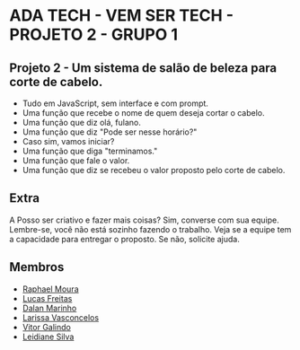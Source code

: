 <h1 color='green'> ADA TECH - VEM SER TECH - PROJETO 2 - GRUPO 1</h1>

## Projeto 2 - Um sistema de salão de beleza para corte de cabelo.
- Tudo em JavaScript, sem interface e com prompt.
- Uma função que recebe o nome de quem deseja cortar o cabelo.
- Uma função que diz olá, fulano.
- Uma função que diz "Pode ser nesse horário?"
- Caso sim, vamos iniciar?
- Uma função que diga "terminamos."
- Uma função que fale o valor.
- Uma função que diz se recebeu o valor proposto pelo corte de cabelo.
   
## Extra
A Posso ser criativo e fazer mais coisas? Sim, converse com sua equipe.
Lembre-se, você não está sozinho fazendo o trabalho. Veja se a equipe
tem a capacidade para entregar o proposto. Se não, solicite ajuda.

## Membros
- <a href='https://github.com/Raphaell-Alves'>Raphael Moura</a>
- <a href='https://github.com/LucasDev9645'>Lucas Freitas</a>
- <a href='https://github.com/dalanmarinho'>Dalan Marinho</a>
- <a href='https://github.com/Rvssa'>Larissa Vasconcelos</a>
- <a href='https://github.com/BR-Darkness'>Vitor Galindo</a>
- <a href='https://github.com/Profleide'>Leidiane Silva</a>

